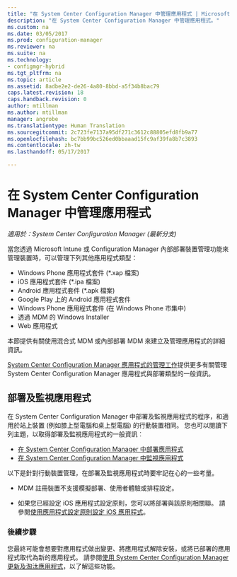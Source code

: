 ```yaml
---
title: "在 System Center Configuration Manager 中管理應用程式 | Microsoft Docs"
description: "在 System Center Configuration Manager 中管理應用程式。"
ms.custom: na
ms.date: 03/05/2017
ms.prod: configuration-manager
ms.reviewer: na
ms.suite: na
ms.technology:
- configmgr-hybrid
ms.tgt_pltfrm: na
ms.topic: article
ms.assetid: 8adbe2e2-de26-4a80-8bbd-a5f34b8bac79
caps.latest.revision: 18
caps.handback.revision: 0
author: mtillman
ms.author: mtillman
manager: angrobe
ms.translationtype: Human Translation
ms.sourcegitcommit: 2c723fe7137a95df271c3612c88805efd8fb9a77
ms.openlocfilehash: bc7bb99bc526ed0bbaaad15fc9af39fa8b7c3893
ms.contentlocale: zh-tw
ms.lasthandoff: 05/17/2017

---
```

# <a name="manage-applications-in-system-center-configuration-manager"></a>在 System Center Configuration Manager 中管理應用程式

*適用於：System Center Configuration Manager (最新分支)*

當您透過 Microsoft Intune 或 Configuration Manager 內部部署裝置管理功能來管理裝置時，可以管理下列其他應用程式類型：
- Windows Phone 應用程式套件 (*.xap 檔案)
- iOS 應用程式套件 (*.ipa 檔案)
- Android 應用程式套件 (*.apk 檔案)
- Google Play 上的 Android 應用程式套件
- Windows Phone 應用程式套件 (在 Windows Phone 市集中)
- 透過 MDM 的 Windows Installer
- Web 應用程式

本節提供有關使用混合式 MDM 或內部部署 MDM 來建立及管理應用程式的詳細資訊。

[System Center Configuration Manager 應用程式的管理工作](../../apps/deploy-use/management-tasks-applications.md)提供更多有關管理 System Center Configuration Manager 應用程式與部署類型的一般資訊。

## <a name="deploying-and-monitoring-apps"></a>部署及監視應用程式

在 System Center Configuration Manager 中部署及監視應用程式的程序，和適用於站上裝置 (例如膝上型電腦和桌上型電腦) 的行動裝置相同。 您也可以閱讀下列主題，以取得部署及監視應用程式的一般資訊︰

- [在 System Center Configuration Manager 中部署應用程式](../../apps/deploy-use/deploy-applications.md)
- [在 System Center Configuration Manager 中監視應用程式](../../apps/deploy-use/monitor-applications-from-the-console.md)

以下是針對行動裝置管理，在部署及監視應用程式時要牢記在心的一些考量。

- MDM 註冊裝置不支援模擬部署、使用者體驗或排程設定。

- 如果您已經設定 iOS 應用程式設定原則，您可以將部署與該原則相關聯。 請參閱[使用應用程式設定原則設定 iOS 應用程式](configure-ios-apps-with-app-configuration-policies.md)。

### <a name="next-steps"></a>後續步驟

您最終可能會想要對應用程式做出變更、將應用程式解除安裝，或將已部署的應用程式取代為新的應用程式。 請參閱[使用 System Center Configuration Manager 更新及淘汰應用程式](../../apps/deploy-use/update-and-retire-applications.md)，以了解這些功能。

